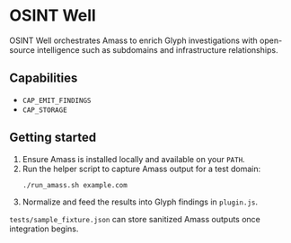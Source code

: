 # OSINT Well

OSINT Well orchestrates Amass to enrich Glyph investigations with open-source intelligence such as subdomains and infrastructure relationships.

## Capabilities
- `CAP_EMIT_FINDINGS`
- `CAP_STORAGE`

## Getting started
1. Ensure Amass is installed locally and available on your `PATH`.
2. Run the helper script to capture Amass output for a test domain:
   ```bash
   ./run_amass.sh example.com
   ```
3. Normalize and feed the results into Glyph findings in `plugin.js`.

`tests/sample_fixture.json` can store sanitized Amass outputs once integration begins.
